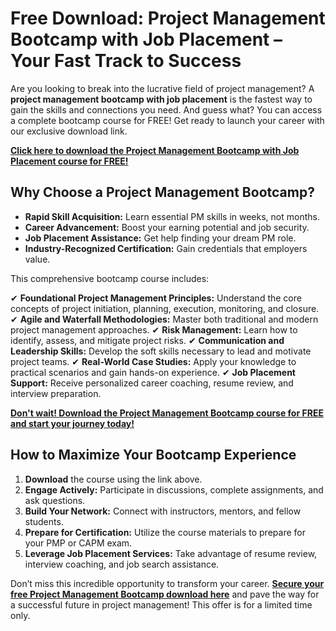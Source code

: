 # Free Download: Project Management Bootcamp with Job Placement – Your Fast Track to Success

Are you looking to break into the lucrative field of project management? A **project management bootcamp with job placement** is the fastest way to gain the skills and connections you need. And guess what? You can access a complete bootcamp course for FREE! Get ready to launch your career with our exclusive download link.

[**Click here to download the Project Management Bootcamp with Job Placement course for FREE!**](https://udemywork.com/project-management-bootcamp-with-job-placement)

## Why Choose a Project Management Bootcamp?

*   **Rapid Skill Acquisition:** Learn essential PM skills in weeks, not months.
*   **Career Advancement:** Boost your earning potential and job security.
*   **Job Placement Assistance:** Get help finding your dream PM role.
*   **Industry-Recognized Certification:** Gain credentials that employers value.

This comprehensive bootcamp course includes:

✔ **Foundational Project Management Principles:** Understand the core concepts of project initiation, planning, execution, monitoring, and closure.
✔ **Agile and Waterfall Methodologies:** Master both traditional and modern project management approaches.
✔ **Risk Management:** Learn how to identify, assess, and mitigate project risks.
✔ **Communication and Leadership Skills:** Develop the soft skills necessary to lead and motivate project teams.
✔ **Real-World Case Studies:** Apply your knowledge to practical scenarios and gain hands-on experience.
✔ **Job Placement Support:** Receive personalized career coaching, resume review, and interview preparation.

[**Don't wait! Download the Project Management Bootcamp course for FREE and start your journey today!**](https://udemywork.com/project-management-bootcamp-with-job-placement)

## How to Maximize Your Bootcamp Experience

1.  **Download** the course using the link above.
2.  **Engage Actively:** Participate in discussions, complete assignments, and ask questions.
3.  **Build Your Network:** Connect with instructors, mentors, and fellow students.
4.  **Prepare for Certification:** Utilize the course materials to prepare for your PMP or CAPM exam.
5.  **Leverage Job Placement Services:** Take advantage of resume review, interview coaching, and job search assistance.

Don’t miss this incredible opportunity to transform your career. **[Secure your free Project Management Bootcamp download here](https://udemywork.com/project-management-bootcamp-with-job-placement)** and pave the way for a successful future in project management! This offer is for a limited time only.
